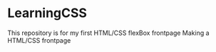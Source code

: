 # LearningCSS
This repository is for my first HTML/CSS flexBox frontpage
Making a HTML/CSS frontpage
